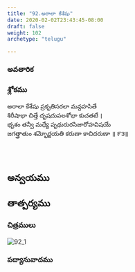 ```yaml
---
title: "92.అరాలా కేశేషు"
date: 2020-02-02T23:43:45-08:00
draft: false
weight: 102
archetype: "telugu"

---
```


### అవతారిక


### శ్లోకము

అరాలా కేశేషు ప్రకృతిసరలా మన్దహసితే
<br/>శిరీషాభా చిత్తే దృషదుపలశోభా కుచతటే ।
<br/>భృశం తన్వీ మధ్యే పృథురురసిజారోహవిషయే
<br/>జగత్త్రాతుం శమ్భోర్జయతి కరుణా కాచిదరుణా ॥ ౯౩॥
<br/>

<br/><br/>

## అన్వయము 


## తాత్పర్యము 

### చిత్రములు 

![92_1](/images/sl/manual/SL_V92.jpg)

### పద్యానువాదము
